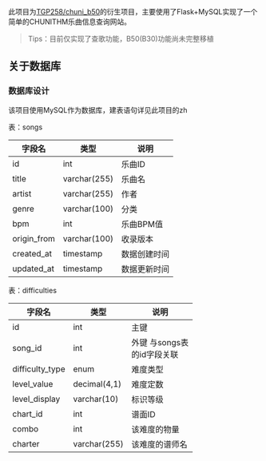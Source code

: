 此项目为[TGP258/chuni_b50](https://github.com/TGP258/chuni_b50)的衍生项目，主要使用了Flask+MySQL实现了一个简单的CHUNITHM乐曲信息查询网站。

> Tips：目前仅实现了查歌功能，B50(B30)功能尚未完整移植

## 关于数据库 

### 数据库设计

该项目使用MySQL作为数据库，建表语句详见此项目的zh

表：songs

| 字段名      | 类型         | 说明         |
| ----------- | ------------ | ------------ |
| id          | int          | 乐曲ID       |
| title       | varchar(255) | 乐曲名       |
| artist      | varchar(255) | 作者         |
| genre       | varchar(100) | 分类         |
| bpm         | int          | 乐曲BPM值    |
| origin_from | varchar(100) | 收录版本     |
| created_at  | timestamp    | 数据创建时间 |
| updated_at  | timestamp    | 数据更新时间 |

表：difficulties

| 字段名          | 类型         | 说明                             |
| --------------- | ------------ | -------------------------------- |
| id              | int          | 主键                             |
| song_id         | int          | 外键 与songs表<br />的id字段关联 |
| difficulty_type | enum         | 难度类型                         |
| level_value     | decimal(4,1) | 难度定数                         |
| level_display   | varchar(10)  | 标识等级                         |
| chart_id        | int          | 谱面ID                           |
| combo           | int          | 该难度的物量                     |
| charter         | varchar(255) | 该难度的谱师名                   |